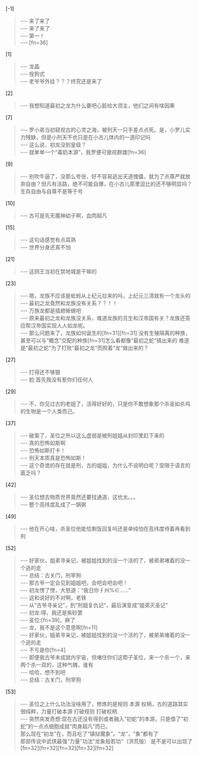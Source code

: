 
[-1] 
>--- 来了来了<br>
>--- 来了来了<br>
>--- 第一！<br>
>--- [fn=36]<br>

[1] 
>--- 龙晶<br>
>--- 拴狗式<br>
>--- 老爷爷外挂？？？终究还是来了<br>

[2] 
>--- 我想知道最初之龙为什么要吧心脏给大领主，他们之间有啥因果<br>

[7] 
>--- 罗小弟当初窥视古的心灵之海，被刑天一只手差点点死。是，小罗儿实力残缺，但是小刑天不也只是在小古儿体内的一道印记吗<br>
>--- 这么说，初龙没到皇级？<br>
>--- 就单单一个“毒奶本源”，我罗便可傲视群雄[fn=36]<br>

[9] 
>--- 别吹牛逼了，没那么夸张，好不容易逃出天道傀儡，就为了点尊严就放弃自由？但凡有活路，绝不可能自爆，在小古儿那里逗比的还不够明显吗？生存自由与自尊不是等于号<br>

[10] 
>--- 古可是先天魔神幼子啊，血肉超凡<br>

[15] 
>--- 这句话感觉有点耳熟<br>
>--- 世界分身还真不怕<br>

[21] 
>--- 这鸽王当初在禁地城是干嘛的<br>

[23] 
>--- 嗯，龙族不应该是蚯蚓从上纪元拉来的吗，上纪元三清就有一个龙头的<br>
>--- 最初之龙竟然和龙族没有关系？？！！<br>
>--- 万族龙都是插翅蜥蜴吧<br>
>--- 原来最初之龙和龙族没关系，难道龙族的旦生和汉帝国有关？龙族还答应帮汉帝国实现人人如龙呢。<br>
>--- 那么问题来了，龙族如何诞生的[fn=31][fn=31]  没有生殖隔离的种族，甚至可以与“概念”交配的种族[fn=31]怎么看都像“最初之蛇”搞出来的     难道是“最初之蛇”为了打败“最初之龙”而照着“龙”做出来的？<br>

[27] 
>--- 打得还不够狠<br>
>--- 脸:首先我没有惹你们任何人<br>

[29] 
>--- 不，你见过古的老姐了，活得好好的，只是你不敢想象那个杀圣如杀鸡的生物是一个人类而己。<br>

[37] 
>--- 破案了，圣位之所以这么虚弱是被刑姐姐从封印里赶下来的<br>
>--- 真的恐怖如斯啊<br>
>--- 恐怖如斯打卡！<br>
>--- 刑天本质真是恐怖如斯！<br>
>--- 这个奇诡的存在就是刑，古的姐姐，为什么不说明白呢？受限于语言的匮乏吗？<br>

[42] 
>--- 圣位想去物质世界竟然还要找通道，这也太。。。<br>
>--- 整个高纬度乱成了一锅粥<br>

[49] 
>--- 他在开心啥，杀圣位他能恰剩饭回复吗还是单纯怕在高纬度待着再看到刑<br>

[52] 
>--- 好家伙，姐弟寻亲记，被姐姐找到的没一个活的了，被弟弟堵着的没一个逃的走<br>
>--- 总结：古关门，刑宰狗<br>
>--- 那古爷一定会见到姐姐吧，会吧会吧会吧！<br>
>--- 初龙愣了愣，大怒道：“我日你∮州%∈……”<br>
>--- 这和说好的不对啊，老铁<br>
>--- 从“古爷寻亲记”，到“刑姐复仇记”，最后演变成“姐弟灭圣记”<br>
>--- 初龙:得，我还是紫砂罢<br>
>--- 圣位:[fn=39]，麻了<br>
>--- 龙，我不是这个意思啊[fn=11]<br>
>--- 好家伙，姐弟寻亲记，被姐姐找到的没一个活的了，被弟弟堵着的没一个逃的走<br>
>--- 不亏是你[fn=4]<br>
>--- 即便我古爷未成就内宇宙，但堵住你们这帮子圣位，来一个杀一个，来两个杀一双的，这种气魄，谁有<br>
>--- 哈哈，想不到吧<br>
>--- 总结：古关门，刑宰狗<br>

[53] 
>--- 圣位之上什么功法没啥用了，修炼的是规则 本源 权柄，古的道路其实很纯粹，力量打破本源 打破规则 打破权柄<br>
>--- 突然突发奇想:现在古还没有得到或者融入“初蛇”的本源，只是借了“初蛇”的一点点细胞成就“肉身超凡”而已。  
    那么现在“初龙”在，而且吃了“镇狱魔象”。“龙”，“象”都有了  
    那部传说中武侠最强“力量”功法“龙象般若功”（洪荒版） 是不是可以出现了[fn=32][fn=32][fn=32][fn=32][fn=32]<br>
